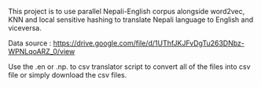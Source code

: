 This project is to use parallel Nepali-English corpus alongside word2vec, KNN and local sensitive hashing to translate Nepali language to English and viceversa. 

Data source : https://drive.google.com/file/d/1UThfJKJFvDgTu263DNbz-WPNLqoARZ_0/view 

Use the .en or .np. to csv translator script to convert all of the files into csv file or simply download the csv files. 
